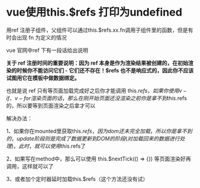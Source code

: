 # vue使用this.$refs 打印为undefined

用ref 注册子组件，父组件可以通过this.$refs.xx.fn调用子组件里的函数，但是有时会出现 fn 为定义的情况

vue 官网中ref 下有一段话给出说明

**关于 ref 注册时间的重要说明：因为 ref 本身是作为渲染结果被创建的，在初始渲染的时候你不能访问它们 - 它们还不存在！$refs 也不是响应式的，因此你不应该试图用它在模板中做数据绑定。**


也就是说 ref 只有等页面加载完成好之后你才能调用 this.$refs ，如果你使用v-if 、v-for渲染页面的话，那么在刚开始页面还没渲染之前你是拿不到this.$refs 的，所以要等到页面渲染之后拿才可以

解决办法：

1、如果你在mounted里获取this.$refs，因为dom还未完全加载，所以你是拿不到的， update阶段则是完成了数据更新到 DOM 的阶段(对加载回来的数据进行处理)，此时，就可以使用this.$refs了

2、如果写在method中，那么可以使用 this.$nextTick(() => {}) 等页面渲染好再调用，这样就可以了

3、或者加个定时器延时加载this.$refs（这个方法还没有试）